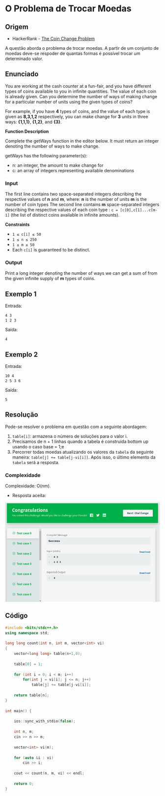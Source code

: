 # O Problema de Trocar Moedas

## Origem

*   HackerRank - [The Coin Change Problem](https://www.hackerrank.com/challenges/coin-change/problem)

A questão aborda o problema de trocar moedas. A partir de um conjunto de moedas deve-se respoder de quantas formas é possível trocar um determinado valor.

## Enunciado

You are working at the cash counter at a fun-fair, and you have different types of coins available to you in infinite quantities. The value of each coin is already given. Can you determine the number of ways of making change for a particular number of units using the given types of coins?

For example, if you have **4** types of coins, and the value of each type is given as **8,3,1,2** respectively, you can make change for **3** units in three ways: **{1,1,1}**, **{1,2}**, and **{3}**.

**Function Description**

Complete the getWays function in the editor below. It must return an integer denoting the number of ways to make change.

getWays has the following parameter(s):

*  n: an integer, the amount to make change for
*  c: an array of integers representing available denominations
 
 
### Input

The first line contains two space-separated integers describing the respective values of **n** and **m**, where:
**n** is the number of units
**m** is the number of coin types
The second line contains **m** space-separated integers describing the respective values of each coin type : `c = [c[0],c[1]...c[m-1]` (the list of distinct coins available in infinite amounts).

**Constraints**


*  `1 ≤ c[i] ≤ 50`
*  `1 ≤ n ≤ 250`
*  `1 ≤ m ≤ 50`
*  Each `c[i]` is guaranteed to be distinct.

### Output 

Print a long integer denoting the number of ways we can get a sum of  from the given infinite supply of **m** types of coins.

## Exemplo 1

Entrada:
```
4 3
1 2 3
```

Saída:
```
4 
```
## Exemplo 2

Entrada:
```
10 4
2 5 3 6
```

Saída:
```
5
```

## Resolução

Pode-se resolver o problema em questão com a seguinte abordagem:

1. `table[i]`: armazena o número de soluções para o valor i.
2. Precisamos de n + 1 linhas quando a tabela é construida bottom up usando o caso base = 1;e
3. Percorrer todas moedas atualizando os valores da `tabela` da seguinte maneira: `table[j] += table[j-vi[i]]`. Após isso, o último elemento da `tabela` será a resposta.

### Complexidade

Complexidade: O(nm).

* Resposta aceita:

![change coin ACP](img/change_coin_ACP.jpg)


## Código

```cpp
#include <bits/stdc++.h>
using namespace std;

long long count(int n, int m, vector<int> vi) 
{ 
    vector<long long> table(n+1,0);
  
    table[0] = 1; 
  
    for (int i = 0; i < m; i++) 
        for(int j = vi[i]; j <= n; j++) 
            table[j] += table[j-vi[i]]; 
  
    return table[n]; 
}

int main() {
    
    ios::sync_with_stdio(false);
    
    int n, m;
    cin >> n >> m;

    vector<int> vi(m);

    for (auto &i : vi)
        cin >> i;

    cout << count(n, m, vi) << endl;    

    return 0;
}
```